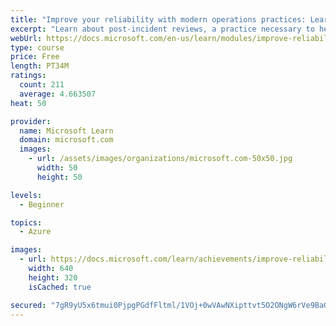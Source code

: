 ```yaml
---
title: "Improve your reliability with modern operations practices: Learning from failure"
excerpt: "Learn about post-incident reviews, a practice necessary to help you sustainably achieve the appropriate level of reliability in your systems, services, and products."
webUrl: https://docs.microsoft.com/en-us/learn/modules/improve-reliability-failure/
type: course
price: Free
length: PT34M
ratings:
  count: 211
  average: 4.663507
heat: 50

provider:
  name: Microsoft Learn
  domain: microsoft.com
  images:
    - url: /assets/images/organizations/microsoft.com-50x50.jpg
      width: 50
      height: 50

levels:
  - Beginner

topics:
  - Azure

images:
  - url: https://docs.microsoft.com/learn/achievements/improve-reliability-failure-social.png
    width: 640
    height: 320
    isCached: true

secured: "7gR9yU5x6tmui0PjpgPGdfFltml/1VOj+0wVAwNXipttvt5O2ONgW6rVe9BaGZK2esl7E9CMyLEqWghXOcz50Qu27VtgrBwkVAZWIGXqYnIxmVcUsB8RkDyOvLBXwR3HC9zPrsVbrA6OG+xrM3vvkM0p226vWL5WMriX5LVQTlbFEhR/4QwtwsHc4SeSPbjbpo10WvsDond+m48k8Lk4EeswxBtIliFohDTDQG0/r1TtyYcVYPpe7hD9mUTpTnrKYOC4lKJgLc9rpuUbQgmPGH7QynoYoUfzaBGVEhteWHaOaYz6H0QGI6mBA+IpADPz4aYGHqyLkRc1H+UrkiMbKNj7gqN8/AD2alyQY1TpF7+qW8g7xZnyXBO4oEeoAMGcszjO+uIVER2CyM93xKUH6fEKy59WpVmMHagg6ayVuGg=;fg6UAGmMW0L1doVqaXBqLA=="
---
```


